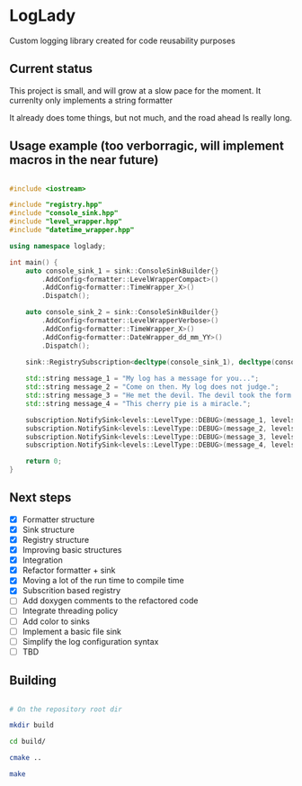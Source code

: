 # LogLady
Custom logging library created for code reusability purposes

## Current status

This project is small, and will grow at a slow pace for the moment. It currenlty only implements a string formatter

It already does tome things, but not much, and the road ahead Is really long.

## Usage example (too verborragic, will implement macros in the near future)

```cpp

#include <iostream>

#include "registry.hpp"
#include "console_sink.hpp"
#include "level_wrapper.hpp"
#include "datetime_wrapper.hpp"

using namespace loglady;

int main() {
    auto console_sink_1 = sink::ConsoleSinkBuilder{}
        .AddConfig<formatter::LevelWrapperCompact>()
        .AddConfig<formatter::TimeWrapper_X>()
        .Dispatch();

    auto console_sink_2 = sink::ConsoleSinkBuilder{}
        .AddConfig<formatter::LevelWrapperVerbose>()
        .AddConfig<formatter::TimeWrapper_X>()
        .AddConfig<formatter::DateWrapper_dd_mm_YY>()
        .Dispatch();
    
    sink::RegistrySubscription<decltype(console_sink_1), decltype(console_sink_2)> subscription;

    std::string message_1 = "My log has a message for you...";
    std::string message_2 = "Come on then. My log does not judge.";
    std::string message_3 = "He met the devil. The devil took the form of fire.";
    std::string message_4 = "This cherry pie is a miracle.";

    subscription.NotifySink<levels::LevelType::DEBUG>(message_1, levels::LevelType::DEBUG);
    subscription.NotifySink<levels::LevelType::DEBUG>(message_2, levels::LevelType::DEBUG);
    subscription.NotifySink<levels::LevelType::DEBUG>(message_3, levels::LevelType::DEBUG);
    subscription.NotifySink<levels::LevelType::DEBUG>(message_4, levels::LevelType::DEBUG);

    return 0;
}

```

## Next steps

 - [x] Formatter structure
 - [x] Sink structure
 - [x] Registry structure
 - [x] Improving basic structures
 - [x] Integration
 - [X] Refactor formatter + sink
 - [x] Moving a lot of the run time to compile time
 - [x] Subscrition based registry
 - [ ] Add doxygen comments to the refactored code
 - [ ] Integrate threading policy
 - [ ] Add color to sinks
 - [ ] Implement a basic file sink
 - [ ] Simplify the log configuration syntax
 - [ ] TBD

 ## Building

 ```bash

# On the repository root dir

mkdir build

cd build/

cmake ..

make

 ```